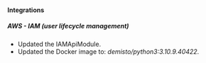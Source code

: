 
#### Integrations
##### AWS - IAM (user lifecycle management)
- Updated the IAMApiModule.
- Updated the Docker image to: *demisto/python3:3.10.9.40422*.
